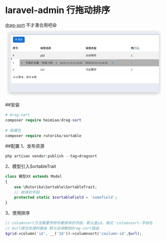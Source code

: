 laravel-admin 行拖动排序  
======
[drag-sort](https://github.com/sym134/drag-sort) 不才凑合用吧😄
![Xnip2019-11-12_20-58-03](https://raw.githubusercontent.com/sym134/drag-sort/master/Xnip2019-11-12_20-58-03.jpg)

##安装
```php
# drag-sort
composer require heimiao/drag-sort

# 拓展包
composer require rutorika/sortable

```
##配置
1、发布资源
```php
php artisan vendor:publish --tag=dragsort
```
2、模型引入SortableTrait
```php
class 模型XX extends Model
{
    use \Rutorika\Sortable\SortableTrait;
    // 排序的字段
    protected static $sortableField = 'somefield';
}
```
3、使用排序
```php
// columnsort方法需要传参你要排序的字段，默认是id，格式：columnsort-字段名
// $url提交处理的路由 默认会调教到drag-sort路由
$grid->column('id', __('Id'))->columnsort('coulumn-id',$url);
```
